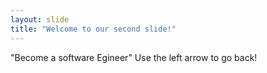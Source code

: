 ```yaml
---
layout: slide
title: "Welcome to our second slide!"
---
```

"Become a software Egineer"
Use the left arrow to go back!
